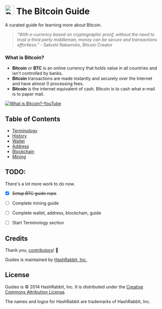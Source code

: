 <a href="https://github.com/shphrd/crypto-icons#bitcoin"><img width=30 src="https://github.com/shphrd/crypto-icons/raw/master/color-icons/png/@2x/Bitcoin@2x.png" alt="Bitcoin logo"></a> The Bitcoin Guide
=================

A curated guide for learning more about Bitcoin.

>*“With e-currency based on cryptographic proof, without the need to trust a third party middleman, money can be secure and transactions effortless.”* -
> Satoshi Nakamoto, Bitcoin Creator

### What is Bitcoin?
* __Bitcoin__ or __BTC__ is an online currency that holds value in all countries and isn't controlled by banks.
* __Bitcoin__ transactions are made instantly and securely over the Internet and have almost 0 processing fees.
* __Bitcoin__ is the internet equivalent of cash. Bitcoin is to cash what e-mail is to paper mail. 

[![What is Bitcoin?-YouTube](http://img.youtube.com/vi/Gc2en3nHxA4/0.jpg)](http://www.youtube.com/watch?v=Gc2en3nHxA4)


Table of Contents
-----------------
* [Terminology]()
* [History]()
* [Wallet](https://github.com/hashrabbit/bitcoin-guides/tree/master/wallet#bitcoin-wallet)
* [Address]()
* [Blockchain](https://github.com/hashrabbit/bitcoin-guides/tree/master/blockchain#blockchain)
* [Mining](https://github.com/hashrabbit/bitcoin-guides/tree/master/mining#-bitcoin-mining)


TODO:
-----
There's a lot more work to do now.

- [x] ~~Setup BTC guide repo~~
- [ ] Complete mining guide
- [ ] Complete wallet, address, blockchain, guide
- [ ] Start Terminology section


Credits
-------
Thank you, [contributors](https://github.com/hashrabbit/bitcoin-guides/graphs/contributors)! :clap: 

Guides is maintained by [HashRabbit, Inc.](https://hashrabbit.co/)

License
-------
Guides is © 2014 HashRabbit, Inc. It is distributed under the [Creative Commons Attribution License](#).

The names and logos for HashRabbit are trademarks of HashRabbit, Inc.
